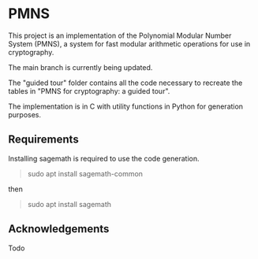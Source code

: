 # PMNS

This project is an implementation of the Polynomial Modular Number System (PMNS), a system for fast modular arithmetic operations for use in cryptography.

The main branch is currently being updated.

The "guided tour" folder contains all the code necessary to recreate the tables in "PMNS for cryptography: a guided tour".

The implementation is in C with utility functions in Python for generation purposes.

## Requirements

Installing sagemath is required to use the code generation.
> sudo apt install sagemath-common

then

> sudo apt install sagemath

## Acknowledgements
Todo
